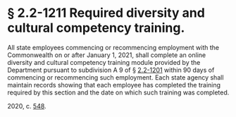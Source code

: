 # § 2.2-1211 Required diversity and cultural competency training.

<p>All state employees commencing or recommencing employment with the Commonwealth on or after January 1, 2021, shall complete an online diversity and cultural competency training module provided by the Department pursuant to subdivision A 9 of § <a href='/vacode/2.2-1201/'>2.2-1201</a> within 90 days of commencing or recommencing such employment. Each state agency shall maintain records showing that each employee has completed the training required by this section and the date on which such training was completed.</p><p>2020, c. <a href='http://lis.virginia.gov/cgi-bin/legp604.exe?201+ful+CHAP0548'>548</a>.</p>